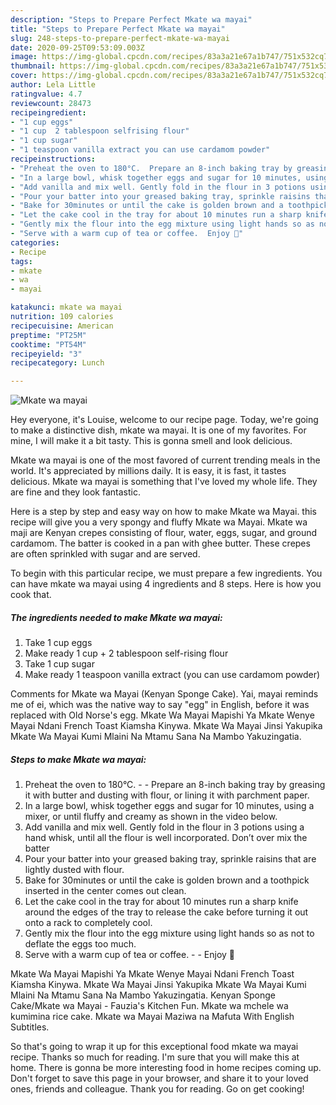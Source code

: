 ```yaml
---
description: "Steps to Prepare Perfect Mkate wa mayai"
title: "Steps to Prepare Perfect Mkate wa mayai"
slug: 248-steps-to-prepare-perfect-mkate-wa-mayai
date: 2020-09-25T09:53:09.003Z
image: https://img-global.cpcdn.com/recipes/83a3a21e67a1b747/751x532cq70/mkate-wa-mayai-recipe-main-photo.jpg
thumbnail: https://img-global.cpcdn.com/recipes/83a3a21e67a1b747/751x532cq70/mkate-wa-mayai-recipe-main-photo.jpg
cover: https://img-global.cpcdn.com/recipes/83a3a21e67a1b747/751x532cq70/mkate-wa-mayai-recipe-main-photo.jpg
author: Lela Little
ratingvalue: 4.7
reviewcount: 28473
recipeingredient:
- "1 cup eggs"
- "1 cup  2 tablespoon selfrising flour"
- "1 cup sugar"
- "1 teaspoon vanilla extract you can use cardamom powder"
recipeinstructions:
- "Preheat the oven to 180°C.  Prepare an 8-inch baking tray by greasing it with butter and dusting with flour, or lining it with parchment paper."
- "In a large bowl, whisk together eggs and sugar for 10 minutes, using a mixer, or until fluffy and creamy as shown in the video below."
- "Add vanilla and mix well. Gently fold in the flour in 3 potions using a hand whisk, until all the flour is well incorporated. Don’t over mix the batter"
- "Pour your batter into your greased baking tray, sprinkle raisins that are lightly dusted with flour."
- "Bake for 30minutes or until the cake is golden brown and a toothpick inserted in the center comes out clean."
- "Let the cake cool in the tray for about 10 minutes run a sharp knife around the edges of the tray to release the cake before turning it out onto a rack to completely cool."
- "Gently mix the flour into the egg mixture using light hands so as not to deflate the eggs too much."
- "Serve with a warm cup of tea or coffee.  Enjoy 🌹"
categories:
- Recipe
tags:
- mkate
- wa
- mayai

katakunci: mkate wa mayai 
nutrition: 109 calories
recipecuisine: American
preptime: "PT25M"
cooktime: "PT54M"
recipeyield: "3"
recipecategory: Lunch

---
```



![Mkate wa mayai](https://img-global.cpcdn.com/recipes/83a3a21e67a1b747/751x532cq70/mkate-wa-mayai-recipe-main-photo.jpg)

Hey everyone, it's Louise, welcome to our recipe page. Today, we're going to make a distinctive dish, mkate wa mayai. It is one of my favorites. For mine, I will make it a bit tasty. This is gonna smell and look delicious.

Mkate wa mayai is one of the most favored of current trending meals in the world. It's appreciated by millions daily. It is easy, it is fast, it tastes delicious. Mkate wa mayai is something that I've loved my whole life. They are fine and they look fantastic.

Here is a step by step and easy way on how to make Mkate wa Mayai. this recipe will give you a very spongy and fluffy Mkate wa Mayai. Mkate wa maji are Kenyan crepes consisting of flour, water, eggs, sugar, and ground cardamom. The batter is cooked in a pan with ghee butter. These crepes are often sprinkled with sugar and are served.


To begin with this particular recipe, we must prepare a few ingredients. You can have mkate wa mayai using 4 ingredients and 8 steps. Here is how you cook that.

<!--inarticleads1-->

##### The ingredients needed to make Mkate wa mayai:

1. Take 1 cup eggs
1. Make ready 1 cup + 2 tablespoon self-rising flour
1. Take 1 cup sugar
1. Make ready 1 teaspoon vanilla extract (you can use cardamom powder)


Comments for Mkate wa Mayai (Kenyan Sponge Cake). Yai, mayai reminds me of ei, which was the native way to say &#34;egg&#34; in English, before it was replaced with Old Norse&#39;s egg. Mkate Wa Mayai Mapishi Ya Mkate Wenye Mayai Ndani French Toast Kiamsha Kinywa. Mkate Wa Mayai Jinsi Yakupika Mkate Wa Mayai Kumi Mlaini Na Mtamu Sana Na Mambo Yakuzingatia. 

<!--inarticleads2-->

##### Steps to make Mkate wa mayai:

1. Preheat the oven to 180°C. -  - Prepare an 8-inch baking tray by greasing it with butter and dusting with flour, or lining it with parchment paper.
1. In a large bowl, whisk together eggs and sugar for 10 minutes, using a mixer, or until fluffy and creamy as shown in the video below.
1. Add vanilla and mix well. Gently fold in the flour in 3 potions using a hand whisk, until all the flour is well incorporated. Don’t over mix the batter
1. Pour your batter into your greased baking tray, sprinkle raisins that are lightly dusted with flour.
1. Bake for 30minutes or until the cake is golden brown and a toothpick inserted in the center comes out clean.
1. Let the cake cool in the tray for about 10 minutes run a sharp knife around the edges of the tray to release the cake before turning it out onto a rack to completely cool.
1. Gently mix the flour into the egg mixture using light hands so as not to deflate the eggs too much.
1. Serve with a warm cup of tea or coffee. -  - Enjoy 🌹


Mkate Wa Mayai Mapishi Ya Mkate Wenye Mayai Ndani French Toast Kiamsha Kinywa. Mkate Wa Mayai Jinsi Yakupika Mkate Wa Mayai Kumi Mlaini Na Mtamu Sana Na Mambo Yakuzingatia. Kenyan Sponge Cake/Mkate wa Mayai - Fauzia&#39;s Kitchen Fun. Mkate wa mchele wa kumimina rice cake. Mkate wa Mayai Maziwa na Mafuta With English Subtitles. 

So that's going to wrap it up for this exceptional food mkate wa mayai recipe. Thanks so much for reading. I'm sure that you will make this at home. There is gonna be more interesting food in home recipes coming up. Don't forget to save this page in your browser, and share it to your loved ones, friends and colleague. Thank you for reading. Go on get cooking!
